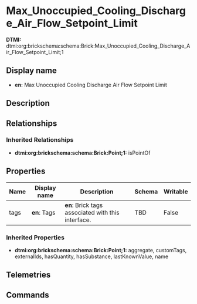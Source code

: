 # Max_Unoccupied_Cooling_Discharge_Air_Flow_Setpoint_Limit
**DTMI:** dtmi:org:brickschema:schema:Brick:Max_Unoccupied_Cooling_Discharge_Air_Flow_Setpoint_Limit;1
## Display name
- **en:** Max Unoccupied Cooling Discharge Air Flow Setpoint Limit
## Description
## Relationships
### Inherited Relationships
* **dtmi:org:brickschema:schema:Brick:Point;1:** isPointOf
## Properties
|Name|Display name|Description|Schema|Writable|
|-|-|-|-|-|
|tags|**en**: Tags|**en**: Brick tags associated with this interface.|TBD|False|
### Inherited Properties
* **dtmi:org:brickschema:schema:Brick:Point;1:** aggregate, customTags, externalIds, hasQuantity, hasSubstance, lastKnownValue, name
## Telemetries
## Commands

